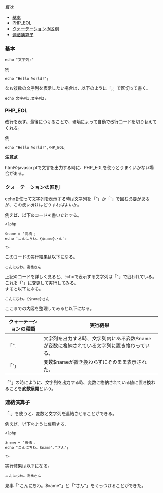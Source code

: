 *目次*
* [基本](#基本)
* [PHP_EOL](#PHP_EOL)
* [クォーテーションの区別](#クォーテーションの区別)
* [連結演算子](#連結演算子)

### 基本

`echo "文字列;"`

例

`echo "Hello World!";`

なお複数の文字列を表示したい場合は、以下のように「,」で区切って書く。

`echo 文字列1,文字列2;`

### PHP_EOL

改行を表す。最後につけることで、環境によって自動で改行コードを切り替えてくれる。

例

`echo "Hello World!",PHP_EOL;`

**注意点**

htmlやjavascriptで文言を出力する時に、PHP_EOLを使うとうまくいかない場合がある。

### クォーテーションの区別

echoを使って文字列を表示する時は文字列を「"」か「'」で囲む必要があるが、この使い分けはどうすればよいか。  

例えば、以下のコードを書いたとする。

    <?php

    $name = '高橋';
    echo "こんにちわ。{$name}さん";

    ?>

  このコードの実行結果は以下になる。

  `こんにちわ。高橋さん`

  上記のコードを詳しく見ると、echoで表示する文字列は「"」で囲われている。これを「'」に変更して実行してみる。  
  すると以下になる。

  `こんにちわ。{$name}さん`

  ここまでの内容を整理してみると以下になる。

  |クォーテーションの種類|実行結果|
  |---|---|
  |「"」|文字列を出力する時、文字列内にある変数$nameが変数に格納されている文字列に置き換わっている。|
  |「'」|変数$nameが置き換わらずにそのまま表示された。|

  「"」の時にように、文字列を出力する時、変数に格納されている値に置き換わることを**変数展開**という。

  ### 連結演算子
「.」を使うと、変数と文字列を連結させることができる。

例えば、以下のように使用する。

    <?php

    $name = '高橋';
    echo "こんにちわ。$name"."さん";

    ?>

実行結果は以下になる。

`こんにちわ。高橋さん`

見事「"こんにちわ。$name"」と「"さん"」をくっつけることができた。
